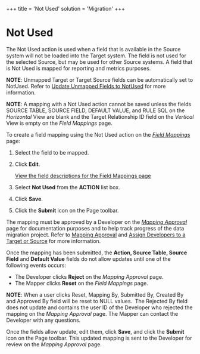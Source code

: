 +++
title = 'Not Used'
solution = 'Migration'
+++

# Not Used

The Not Used action is used when a field that is available in the Source
system will not be loaded into the Target system. The field is not used
for the selected Source, but may be used for other Source systems. A
field that is Not Used is mapped for reporting and metrics purposes.

<span style="font-weight: bold;">NOTE</span>: Unmapped Target or Target
Source fields can be automatically set to NotUsed. Refer to [Update
Unmapped Fields to NotUsed](Update_Unmapped_Fields_to_NotUsed.htm) for
more information.

<span style="font-weight: bold;">NOTE</span>: A mapping with a Not Used
action cannot be saved unless the fields SOURCE TABLE, SOURCE FIELD,
DEFAULT VALUE, and RULE SQL on the
<span style="font-style: italic;">Horizontal</span> View are blank and
the Target Relationship ID field on the
<span style="font-style: italic;">Vertical</span> View is empty on the
<span style="font-style: italic;">Field Mappings</span> page.

To create a field mapping using the Not Used action on the
<span style="font-style: italic;">[Field
Mappings](../Page_Desc/Field_Mappings_H.htm)</span> page:

1.  Select the field to be mapped.

2.  Click <span style="font-weight: bold;">Edit</span>.
    
    <span>[View the field descriptions for the Field Mappings
    page](../Page_Desc/Field_Mappings_H.htm)</span> 

3.  Select **Not Used** from the **ACTION** list box.

4.  Click **Save**.

5.  Click the <span style="font-weight: bold;">Submit</span> icon on the
    Page toolbar.

The mapping must be approved by a Developer on the *[Mapping
Approval](../Page_Desc/Mapping_Approval_H.htm)* page for documentation
purposes and to help track progress of the data migration project. Refer
to <span style="color: #0000ff;">[Mapping
Approval](Approve_or_Reject_Mappings.htm)</span> and
<span style="color: #0000ff;">[Assign Developers to a Target or
Source](../../Design/Use_Cases/Add_Developers_and%20Business%20Contacts.htm)</span>
for more information.

Once the mapping has been submitted, the **Action, Source Table, Source
Field** and **Default Value** fields do not allow updates until one of
the following events occurs:

  - The Developer clicks **Reject** on the *Mapping Approval* page.
  - The Mapper clicks **Reset** on the *Field Mappings* page.

**NOTE**: When a user clicks Reset, Mapping By, Submitted By, Created By
and Approved By field will be reset to NULL values.  The Rejected By
field does not update and contains the user ID of the Developer who
rejected the mapping on the <span style="font-style: italic;">Mapping
Approval</span> page. The Mapper can contact the Developer with any
questions.

Once the fields allow update, edit them, click **Save**, and click the
**Submit** icon on the Page toolbar. This updated mapping is sent to the
Developer for review on the *Mapping Approval* page.
